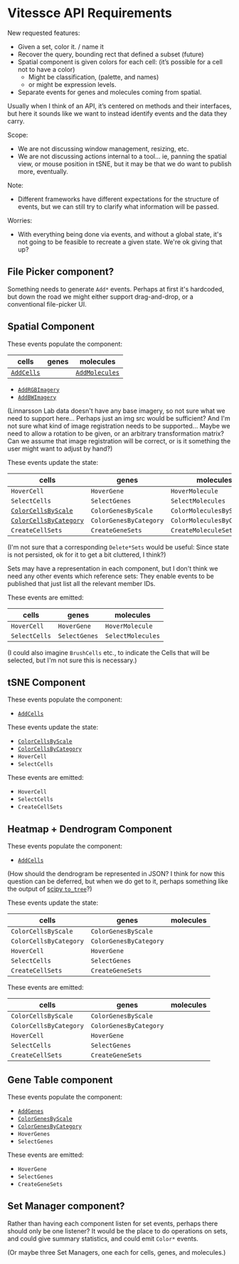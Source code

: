 # Vitessce API Requirements

New requested features:
- Given a set, color it. / name it
- Recover the query, bounding rect that defined a subset (future)
- Spatial component is given colors for each cell: (it’s possible for a cell not to have a color)
  - Might be classification,  (palette, and names)
  - or might be expression levels.
- Separate events for genes and molecules coming from spatial.

Usually when I think of an API, it’s centered on methods and their interfaces, but here it sounds like we want to instead identify events and the data they carry.

Scope:
- We are not discussing window management, resizing, etc.
- We are not discussing actions internal to a tool… ie, panning the spatial view, or mouse position in tSNE, but it may be that we do want to publish more, eventually.

Note:
- Different frameworks have different expectations for the structure of events,
but we can still try to clarify what information will be passed.

Worries:
- With everything being done via events, and without a global state, it's not going to be feasible
to recreate a given state. We're ok giving that up?

## File Picker component?

Something needs to generate `Add*` events. Perhaps at first it's hardcoded, but down the road
we might either support drag-and-drop, or a conventional file-picker UI.

## Spatial Component

These events populate the component:

| cells | genes | molecules |
| ----- | ----- | --------- |
| [`AddCells`](src/api-fixtures/AddCells.json) |  | [`AddMolecules`](src/api-fixtures/AddMolecules.json) |

- [`AddRGBImagery`](src/api-fixtures/AddRGBImagery.json)
- [`AddBWImagery`](src/api-fixtures/AddBWImagery.json)

(Linnarsson Lab data doesn't have any base imagery, so not sure what we need to support here...
Perhaps just an img src would be sufficient? And I'm not sure what kind of image registration
needs to be supported... Maybe we need to allow a rotation to be given, or an arbitrary
transformation matrix? Can we assume that image registration will be correct, or is it something
the user might want to adjust by hand?)

These events update the state:

| cells | genes | molecules |
| ----- | ----- | --------- |
| `HoverCell` | `HoverGene` | `HoverMolecule` |
| `SelectCells` | `SelectGenes` | `SelectMolecules` |
| [`ColorCellsByScale`](src/api-fixtures/ColorCellsByScale.json) | `ColorGenesByScale` | `ColorMoleculesByScale` |
| [`ColorCellsByCategory`](src/api-fixtures/ColorCellsByCategory.json) | `ColorGenesByCategory` | `ColorMoleculesByCategory` |
| `CreateCellSets` | `CreateGeneSets` | `CreateMoleculeSets` |

(I'm not sure that a corresponding `Delete*Sets` would be useful: Since state is not persisted, ok
for it to get a bit cluttered, I think?)

Sets may have a representation in each component, but I don't think we need any other events which
reference sets: They enable events to be published that just list all the relevant member IDs.

These events are emitted:

| cells | genes | molecules |
| ----- | ----- | --------- |
| `HoverCell` | `HoverGene` | `HoverMolecule` |
| `SelectCells` | `SelectGenes` | `SelectMolecules` |

(I could also imagine `BrushCells` etc., to indicate the Cells that will be selected,
but I'm not sure this is necessary.)

## tSNE Component

These events populate the component:

- [`AddCells`](src/api-fixtures/AddCells.json)

These events update the state:

- [`ColorCellsByScale`](src/api-fixtures/ColorCellsByScale.json)
- [`ColorCellsByCategory`](src/api-fixtures/ColorCellsByCategory.json)
- `HoverCell`
- `SelectCells`

These events are emitted:

- `HoverCell`
- `SelectCells`
- `CreateCellSets`

## Heatmap + Dendrogram Component

These events populate the component:

- [`AddCells`](src/api-fixtures/AddCells.json)

(How should the dendrogram be represented in JSON? I think for now this question can be deferred,
but when we do get to it, perhaps something like the output of
[scipy `to_tree`](https://docs.scipy.org/doc/scipy/reference/generated/scipy.cluster.hierarchy.to_tree.html#scipy.cluster.hierarchy.to_tree)?)

These events update the state:

| cells | genes | molecules |
| ----- | ----- | --------- |
| `ColorCellsByScale` | `ColorGenesByScale` | |
| `ColorCellsByCategory` | `ColorGenesByCategory` | |
| `HoverCell` | `HoverGene` | |
| `SelectCells` | `SelectGenes` | |
| `CreateCellSets` | `CreateGeneSets` | |

These events are emitted:

| cells | genes | molecules |
| ----- | ----- | --------- |
| `ColorCellsByScale` | `ColorGenesByScale` | |
| `ColorCellsByCategory` | `ColorGenesByCategory` | |
| `HoverCell` | `HoverGene` | |
| `SelectCells` | `SelectGenes` | |
| `CreateCellSets` | `CreateGeneSets` | |

## Gene Table component

These events populate the component:

- [`AddGenes`](src/api-fixtures/AddGenes.json)
- [`ColorGenesByScale`](src/api-fixtures/ColorCellsByScale.json)
- [`ColorGenesByCategory`](src/api-fixtures/ColorCellsByCategory.json)
- `HoverGenes`
- `SelectGenes`

These events are emitted:

- `HoverGene`
- `SelectGenes`
- `CreateGeneSets`

## Set Manager component?

Rather than having each component listen for set events, perhaps there should only be one listener?
It would be the place to do operations on sets, and could give summary statistics, and could emit
`Color*` events.

(Or maybe three Set Managers, one each for cells, genes, and molecules.)
